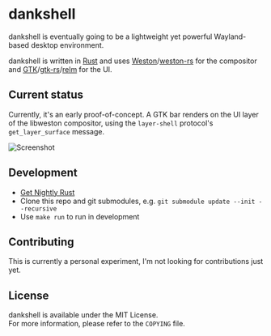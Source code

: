 
# dankshell

dankshell is eventually going to be a lightweight yet powerful Wayland-based desktop environment.

dankshell is written in [Rust] and uses [Weston]/[weston-rs] for the compositor and [GTK]/[gtk-rs]/[relm] for the UI.

[Rust]: https://www.rust-lang.org
[Weston]: https://cgit.freedesktop.org/wayland/weston/
[weston-rs]: https://github.com/myfreeweb/weston-rs
[GTK]: https://www.gtk.org
[gtk-rs]: https://gtk-rs.org
[relm]: https://github.com/antoyo/relm

## Current status

Currently, it's an early proof-of-concept.
A GTK bar renders on the UI layer of the libweston compositor, using the `layer-shell` protocol's `get_layer_surface` message.

![Screenshot](https://unrelentingtech.s3.dualstack.eu-west-1.amazonaws.com/dankshell-prototype-1.png)

## Development

- [Get Nightly Rust](https://rustup.rs)
- Clone this repo and git submodules, e.g. `git submodule update --init --recursive`
- Use `make run` to run in development

## Contributing

This is currently a personal experiment, I'm not looking for contributions just yet.

## License

dankshell is available under the MIT License.  
For more information, please refer to the `COPYING` file.
